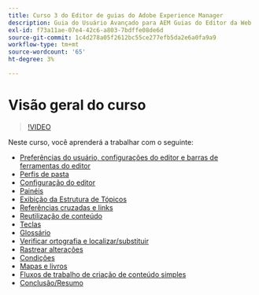 ```yaml
---
title: Curso 3 do Editor de guias do Adobe Experience Manager
description: Guia do Usuário Avançado para AEM Guias do Editor da Web
exl-id: f73a11ae-07e4-42c6-a803-7bdffe08de6d
source-git-commit: 1c4d278a05f2612bc55ce277efb5da2e6a0fa9a9
workflow-type: tm+mt
source-wordcount: '65'
ht-degree: 3%

---
```


# Visão geral do curso

>[!VIDEO](https://video.tv.adobe.com/v/342759?quality=12&learn=on)

Neste curso, você aprenderá a trabalhar com o seguinte:

- [Preferências do usuário, configurações do editor e barras de ferramentas do editor](user-settings-preferences-toolbars.md)
- [Perfis de pasta](folder-profiles.md)
- [Configuração do editor](editor-configuration.md)
- [Painéis](panels.md)
- [Exibição da Estrutura de Tópicos](outline-view.md)
- [Referências cruzadas e links](cross-references-and-links.md)
- [Reutilização de conteúdo](content-reuse.md)
- [Teclas](keys.md)
- [Glossário](glossary.md)
- [Verificar ortografia e localizar/substituir](spell-check.md)
- [Rastrear alterações](track-changes.md)
- [Condições](conditions.md)
- [Mapas e livros](maps-and-bookmaps.md)
- [Fluxos de trabalho de criação de conteúdo simples](simple-content-creation-workflows.md)
- [Conclusão/Resumo](recap.md)
